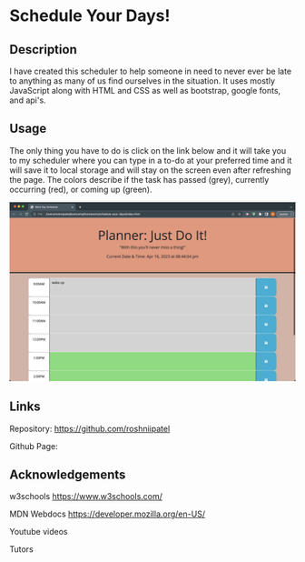 # Schedule Your Days!

## Description

I have created this scheduler to help someone in need to never ever be late to anything as many of us find ourselves in the situation. It uses mostly JavaScript along with HTML and CSS as well as bootstrap, google fonts, and api's.

## Usage 

The only thing you have to do is click on the link below and it will take you to my scheduler where you can type in a to-do at your preferred time and it will save it to local storage and will stay on the screen even after refreshing the page. The colors describe if the task has passed (grey), currently occurring (red), or coming up (green). 

![A user clicks on slots on the color-coded calendar and edits the events.](./Develop/workday.png)

## Links

Repository: https://github.com/roshniipatel

Github Page: 

## Acknowledgements 

w3schools https://www.w3schools.com/

MDN Webdocs https://developer.mozilla.org/en-US/

Youtube videos

Tutors